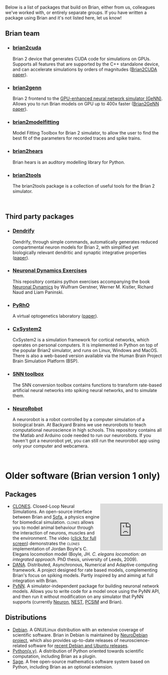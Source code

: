 <!--
.. title: Software ecosystem
.. slug: ecosystem
.. type: text
-->

Below is a list of packages that build on Brian, either from us, colleagues we've worked with, or entirely separate
groups. If you have written a package using Brian and it's not listed here, let us know!

## Brian team

<ul class="list-group list-group-flush">
    <li class="list-group-item">
        <h3><a href="http://brian2cuda.readthedocs.io/">brian2cuda</a></h3>
        Brian 2 device that generates CUDA code for simulations on GPUs. Supports all features that are supported
        by the C++ standalone device, and can accelerate simulations by orders of magnitudes
        (<a href="https://www.frontiersin.org/articles/10.3389/fninf.2022.883700/full">Brian2CUDA paper</a>).
    </li>
    <li class="list-group-item">
        <h3><a href="http://brian2genn.readthedocs.io/">brian2genn</a></h3>
        Brian 2 frontend to the
        <a href="http://genn-team.github.io/genn/">GPU-enhanced neural network simulator (GeNN)</a>. Allows you to
        run Brian models on GPU up to 400x faster
        (<a href="https://www.nature.com/articles/s41598-019-54957-7">Brian2GeNN paper</a>).
    </li>
    <li class="list-group-item">
        <h3><a href="https://brian2modelfitting.readthedocs.io/en/stable/">brian2modelfitting</a></h3>
        Model Fitting Toolbox for Brian 2 simulator, to allow the user to find the best fit of the parameters for
        recorded traces and spike trains.
    </li> 
    <li class="list-group-item">
        <h3><a href="https://brian2hears.readthedocs.io/en/stable/">brian2hears</a></h3>
        Brian hears is an auditory modelling library for Python.
    </li> 
    <li class="list-group-item">
        <h3><a href="https://brian2tools.readthedocs.io/en/stable/">brian2tools</a></h3>
        The brian2tools package is a collection of useful tools for the Brian 2 simulator.
    </li> 
</ul>

<p>&nbsp;</p>

## Third party packages

<ul class="list-group list-group-flush">
    <li class="list-group-item">
    <h3><a href="https://dendrify.readthedocs.io/">Dendrify</a></h3>
    Dendrify, through simple commands, automatically generates reduced compartmental neuron models for Brian&nbsp;2, with simplified yet biologically relevant dendritic and synaptic integrative properties (<a href="https://doi.org/10.1038/s41467-022-35747-8">paper</a>).
    </li>
    <li class="list-group-item">
        <h3><a href="https://github.com/EPFL-LCN/neuronaldynamics-exercises">Neuronal Dynamics Exercises</a></h3>
        This repository contains python exercises accompanying the book
        <a href="http://neuronaldynamics.epfl.ch/">Neuronal Dynamics</a> by Wulfram Gerstner, Werner M. Kistler,
        Richard Naud and Liam Paninski. 
    </li>
    <li class="list-group-item"> 
        <h3><a href="https://github.com/ProjectPyRhO/PyRhO">PyRhO</a></h3>
        A virtual optogenetics laboratory (<a href="http://journal.frontiersin.org/article/10.3389/fninf.2016.00008/full">paper</a>).
    </li>
    <li class="list-group-item">
        <h3><a href="https://cxsystem2.readthedocs.io/en/latest/">CxSystem2</a></h3>
        CxSystem2 is a simulation framework for cortical networks, which operates on personal computers. It is
        implemented in Python on top of the popular Brian2 simulator, and runs on Linux, Windows and MacOS. There is
        also a web-based version available via the Human Brain Project Brain Simulation Platform (BSP).
    </li>
    <li class="list-group-item">
        <h3><a href="https://snntoolbox.readthedocs.io/en/latest/">SNN toolbox</a></h3>
        The SNN conversion toolbox contains functions to transform rate-based artificial neural networks into spiking
        neural networks, and to simulate them. 
    </li>
    <li class="list-group-item">
        <h3><a href="https://github.com/BackyardBrains/NeuroRobot">NeuroRobot</a></h3>
        A neurorobot is a robot controlled by a computer simulation of a biological brain. At Backyard Brains we use
        neurorobots to teach computational neuroscience in high schools. This repository contains all the Matlab and
        Arduino code needed to run our neurorobots. If you haven't got a neurorobot yet, you can still run the
        neurorobot app using only your computer and webcamera. 
    </li>
</ul>

<p>&nbsp;</p>

# Older software (Brian version 1 only)

## Packages

* <a href="http://clones.gforge.inria.fr/"><object style="width: 200px; height: 150px;" width="200" height="150" classid="clsid:d27cdb6e-ae6d-11cf-96b8-444553540000" codebase="http://download.macromedia.com/pub/shockwave/cabs/flash/swflash.cab#version=6,0,40,0"><param name="src" value="http://www.youtube.com/v/mM_C-AkVrDQ?fs=1&amp;hl=en_US"><param name="align" value="right"><embed style="width: 200px; height: 150px;" type="application/x-shockwave-flash" width="200" height="150" src="http://www.youtube.com/v/mM_C-AkVrDQ?fs=1&amp;hl=en_US" align="right"></embed></object>CLONES</a>. Closed-Loop Neural Simulations. An open-source interface between Brian and <a href="http://www.sofa-framework.org/">Sofa</a>, a physics engine for biomedical simulation. <span style="font-variant: small-caps;">clones</span> allows you to model animal behaviour through the interaction of neurons, muscles and the environment. The video (<a href="http://www.youtube.com/v/mM_C-AkVrDQ?fs=1&amp;amp;hl=en_US">click for full screen</a>) demonstrates the <span style="font-variant: small-caps;">clones</span> implementation of Jordan Boyle's C. Elegans locomotion model (Boyle, JH. <em>C. elegans locomotion: an integrated approach.</em> PhD thesis, university of Leeds, 2009).
* <a href="http://dana.loria.fr/doc/index.html">DANA</a>. Distributed, Asynchronous, Numerical and Adaptive computing framework. A project designed for rate based models, complementing Brian's focus on spiking models. Partly inspired by and aiming at full integration with Brian.
* <a href="https://neuralensemble.org/PyNN/">PyNN</a>. A simulator-independent package for building neuronal network models. Allows you to write code for a model once using the PyNN API, and then run it without modification on any simulator that PyNN supports (currently <a href="http://www.neuron.yale.edu/neuron/">Neuron</a>, <a href="http://www.nest-initiative.org/?page=Software">NEST</a>, <a href="http://sourceforge.net/projects/pcsim/">PCSIM</a> and Brian).

## Distributions

* <a href="http://www.debian.org">Debian</a>. A GNU/Linux distribution with an extensive coverage of scientific software. Brian in Debian is maintained by <a href="http://neuro.debian.net">NeuroDebian project</a>, which also provides up-to-date releases of neuroscience-related software for <a href="http://neuro.debian.net/pkgs/python-brian.html">recent Debian and Ubuntu releases</a>.
* <a href="https://code.google.com/p/pythonxy/">Python(x,y)</a>. A distribution of Python oriented towards scientific computation, including Brian as a plugin.
* <a href="http://www.sagemath.org/">Sage</a>. A free open-source mathematics software system based on Python, including Brian as an optional extension.

